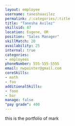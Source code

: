 ```yaml
--- 
layout: employee 
username: taneshaavilez
permalink: /:categories/:title 
title: "Tanesha Avilez" 
skillsid: 87 
location: Eugene, OR
position: "Sales Manager"
skillMatch: 20
availability: 25
internal: true
categories: 
- employees
phoneNumber: 555-555-5555 
email: nwpointer@gmail.com
coreSkills:
- math 
- foo
additionalSkills:
- fooo
- bar
manage: false
"pay grade": 400
---
```


this is the portfolio of mark